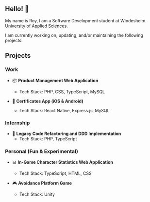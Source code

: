 ## Hello! 👋
My name is Roy, I am a Software Development student at Windesheim University of Applied Sciences.

I am currently working on, updating, and/or maintaining the following projects:



## Projects

### Work
- 📦 **Product Management Web Application**
  - Tech Stack: PHP, CSS, TypeScript, MySQL
  
- 📱 **Certificates App (iOS & Android)**
  - Tech Stack: React Native, Express.js, MySQL

### Internship
- 🔨 **Legacy Code Refactoring and DDD Implementation**
  - Tech Stack: PHP, TypeScript
  
### Personal (Fun & Experimental)
- 📊 **In-Game Character Statistics Web Application**
  - Tech Stack: TypeScript, HTML, CSS
  
- 🎮 **Avoidance Platform Game**
  - Tech Stack: Unity
